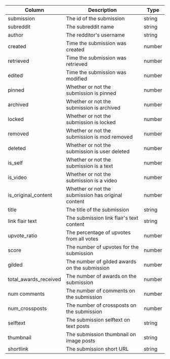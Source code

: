 | Column                  | Description                                       | Type   |
|-------------------------|---------------------------------------------------|--------|
| submission              | The id of the submission                          | string |
| subreddit               | The subreddit name                                | string |
| author                  | The redditor's username                           | string |
| created                 | Time the submission was created                   | number |
| retrieved               | Time the submission was retrieved                 | number |
| edited                  | Time the submission was modified                  | number |
| pinned                  | Whether or not the submission is pinned           | number |
| archived                | Whether or not the submission is archived         | number |
| locked                  | Whether or not the submission is locked           | number |
| removed                 | Whether or not the submission is mod removed      | number |
| deleted                 | Whether or not the submission is user deleted     | number |
| is_self                 | Whether or not the submission is a text           | number |
| is_video                | Whether or not the submission is a video          | number |
| is_original_content     | Whether or not the submission has original content| number |
| title                   | The title of the submission                        | string |
| link flair text         | The submission link flair's text content           | string |
| upvote_ratio            | The percentage of upvotes from all votes           | number |
| score                   | The number of upvotes for the submission          | number |
| gilded                  | The number of gilded awards on the submission     | number |
| total_awards_received   | The number of awards on the submission            | number |
| num comments            | The number of comments on the submission          | number |
| num_crossposts          | The number of crossposts on the submission        | number |
| selftext                | The submission selftext on text posts             | string |
| thumbnail               | The submission thumbnail on image posts            | string |
| shortlink               | The submission short URL                          | string |
